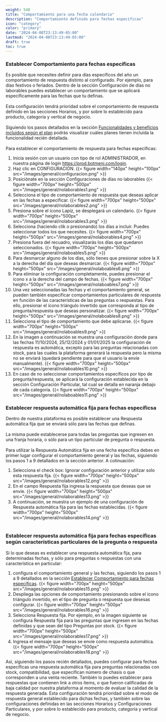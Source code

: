 ```yaml
---
weight: 548
title: "Comportamiento para una fecha calendario"
description: "Comportamiento definido para fechas específicas"
icon: "category"
color: "primary"
date: "2024-04-08T23:13:49-05:00"
lastmod: "2024-04-08T23:13:49-05:00"
draft: true
toc: true
---
```

### Establecer Comportamiento para fechas específicas

Es posible que necesites definir para días específicos del año un comportamiento de respuesta distinto al configurado. Por ejemplo, para días festivos o feriados.
Dentro de la sección Configuración de días no laborables puedes establecer un comportamiento que se aplicará específicamente para las fechas que tu definas.<br></br>
Esta configuración tendrá prioridad sobre el comportamiento de respuesta definido en las secciones Horarios, y por sobre lo establecido para producto, categoría y vertical de negocio.<br></br>
Siguiendo los pasos detallados en la sección [Funcionalidades y beneficios incluidos según el plan](../../Suscripcíon_y_Pagos/Tu_Suscripcion/Conocer_beneficios_planes.md) podrás visualizar cuáles planes tienen incluida la funcionalidad recién detallada.<br></br>
Para establecer el comportamiento de respuesta para fechas específicas:
1. Inicia sesión con un usuario con tipo de rol ADMINISTRADOR, en nuestra página de login <https://prod.botmeni.com/login>.
2. Haz clic en CONFIGURACIÓN.
{{< figure width="140px" height="100px" src="/images/general/configuracion.png" >}}
3. Posiciónate en la sección Configuraciones de días no laborables
{{< figure width="700px" height="500px" src="/images/general/nolaborables1.png" >}}
4. Selecciona el tipo de comportamiento de respuesta que deseas aplicar en las fechas a especificar.
{{< figure width="700px" height="500px" src="/images/general/nolaborables2.png" >}}
5. Presiona sobre el ícono Lapiz, se desplegará un calendario.
{{< figure width="700px" height="500px" src="/images/general/nolaborables3.png" >}}
6. Selecciona (haciendo clik o presionando) los días a incluir. Puedes seleccionar todos los que necesites.
{{< figure width="700px" height="500px" src="/images/general/nolaborables4.png" >}}
7. Presiona fuera del recuadro, visualizarás los días que quedaron seleccionados.
{{< figure width="700px" height="500px" src="/images/general/nolaboables5.png" >}}
6. Para desmarcar alguno de los días, sólo tienes que presionar sobre la X a la derecha del día que deseas desmarcar.
{{< figure width="700px" height="500px" src="/images/general/nolaboables6.png" >}}
7. Para eliminar la configuración completamente, puedes presionar el ícono x a la derecha del campo de fechas.
{{< figure width="700px" height="500px" src="/images/general/nolaboables7.png" >}}
8. Una vez seleccionadas las fechas y el comportamiento general, se pueden también especificar comportamientos particulares de respuesta en función de las características de las preguntas o respuestas. Para ello, presionar el ícono triángulo invertido que corresponda al tipo de pregunta/respuesta que deseas personalizar.
{{< figure width="700px" height="500px" src="/images/general/nolaboables8.png" >}}
9. Selecciona el tipo de comportamiento que debe aplicarse.
{{< figure width="700px" height="500px" src="/images/general/nolaboables9.png" >}}
10. En la imagen a continuación se muestra una configuración donde para las fechas 11/10/2024, 25/12/2024 y 01/01/2025 la configuración de respuesta es automática, excepto para las preguntas relacionadas con stock, para las cuales la plataforma generará la respuesta pero la misma no se enviará (quedará pendiente para que el usuario la envíe manualmente).
{{< figure width="700px" height="500px" src="/images/general/nolaboables10.png" >}}
11. En caso de no seleccionar comportamientos específicos por tipo de pregunta/respuesta, se aplicará la configuración establecida en la sección Configuración Particular, tal cual se detalla en naranja debajo de cada categoría.
{{< figure width="700px" height="500px" src="/images/general/nolaboables11.png" >}}


### Establecer respuesta automática fija para fechas específicsa

Dentro de nuestra plataforma es posible establecer una Respuesta automática fija que se enviará sólo para las fechas que definas.<br></br>
La misma puede establecerse para todas las preguntas que ingresen en una franja horaria, o sólo para un tipo particular de pregunta o respuesta.<br></br>
Para utilizar la Respuesta Automática fija en una fecha específica debes en primer lugar configurar el comportamiento general y las fechas, siguiendo los pasos 1 a 9 detallados en la sección anterior. A cotinuación:
1. Selecciona el check box: Ignorar configuración anterior y utilizar solo esta respuesta fija.
{{< figure width="700px" height="500px" src="/images/general/nolaborables12.png" >}}
2. En el campo Respuesta fija ingresa la respuesta que deseas que se envíe.
{{< figure width="700px" height="500px" src="/images/general/nolaborables13.png" >}}
4. A continuación, se muestra un ejemplo de una configuración de Respuesta automática fija para las fechas establecidas.
{{< figure width="700px" height="500px" src="/images/general/nolaborables14.png" >}}
<br></br>

### Establecer respuesta automática fija para fechas específicas según características particulares de la pregunta o respuesta

Si lo que deseas es establecer una respuesta automática fija, para determinadas fechas, y sólo para preguntas o respuestas con una característica en particular:
1. configura el comportamiento general y las fechas, siguiendo los pasos 1 a 9 detallados en la sección [Establecer Comportamiento para fechas específicas](../Configuración_comportamiento_respuesta/Dias_festivos.md).
{{< figure width="700px" height="500px" src="/images/general/nolaborables15.png" >}}
2. Despliega las opciones de comportamiento presionando sobre el ícono triángulo invertido, en el tipo de pregunta o respuesta que desesas configurar.
{{< figure width="700px" height="500px" src="/images/general/nolaborables16.png" >}}
4. Selecciona Respuesta fija. Por ejemplo, en la imagen siguiente se configura Respuesta fija para las preguntas que ingresen en las fechas definidas y que sean del tipo Preguntas por stock.
{{< figure width="700px" height="500px" src="/images/general/nolaborables17.png" >}}
5. Ingresa el mensaje que deseas se envíe como respuesta automática.
{{< figure width="700px" height="500px" src="/images/general/nolaborables18.png" >}}

Así, siguiendo los pasos recién detallados, puedes configurar para fechas específicas una respuesta automática fija para preguntas relacionadas con stock, compatibilidad, que especifican número de chasis o que corresponden a una venta reciente. También lo puedes establecer para respuestas que contienen link a otros ítems, o que fueron calificadas de baja calidad por nuestra plataforma al momento de evaluar la calidad de la respuesta generada.
Esta configuración tendrá prioridad sobre el modo de respuesta general establecido para dichas fechas, y también sobre las configuraciones definidas en las secciones Horarios y Configuraciones Particulares, y por sobre lo establecido para producto, categoría y vertical de negocio.

